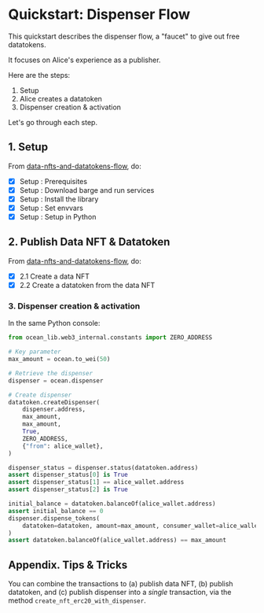 <!--
Copyright 2022 Ocean Protocol Foundation
SPDX-License-Identifier: Apache-2.0
-->

# Quickstart: Dispenser Flow

This quickstart describes the dispenser flow, a "faucet" to give out free datatokens.

It focuses on Alice's experience as a publisher.

Here are the steps:

1.  Setup
2.  Alice creates a datatoken
3.  Dispenser creation & activation

Let's go through each step.

## 1. Setup

From [data-nfts-and-datatokens-flow](data-nfts-and-datatokens-flow.md), do:
- [x] Setup : Prerequisites
- [x] Setup : Download barge and run services
- [x] Setup : Install the library
- [x] Setup : Set envvars
- [x] Setup : Setup in Python

## 2. Publish Data NFT & Datatoken

From [data-nfts-and-datatokens-flow](data-nfts-and-datatokens-flow.md), do:
- [x] 2.1 Create a data NFT
- [x] 2.2 Create a datatoken from the data NFT

### 3. Dispenser creation & activation

In the same Python console:
```python
from ocean_lib.web3_internal.constants import ZERO_ADDRESS

# Key parameter
max_amount = ocean.to_wei(50)

# Retrieve the dispenser
dispenser = ocean.dispenser

# Create dispenser
datatoken.createDispenser(
    dispenser.address,
    max_amount,
    max_amount,
    True,
    ZERO_ADDRESS,
    {"from": alice_wallet},
)

dispenser_status = dispenser.status(datatoken.address)
assert dispenser_status[0] is True
assert dispenser_status[1] == alice_wallet.address
assert dispenser_status[2] is True

initial_balance = datatoken.balanceOf(alice_wallet.address)
assert initial_balance == 0
dispenser.dispense_tokens(
    datatoken=datatoken, amount=max_amount, consumer_wallet=alice_wallet
)
assert datatoken.balanceOf(alice_wallet.address) == max_amount
```


## Appendix. Tips & Tricks

You can combine the transactions to (a) publish data NFT, (b) publish datatoken, and (c) publish dispenser into a _single_ transaction, via the method `create_nft_erc20_with_dispenser`.


